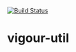 [![Build Status](https://travis-ci.org/vigour-io/util.svg?branch=master)](https://travis-ci.org/vigour-io/util)

# vigour-util
